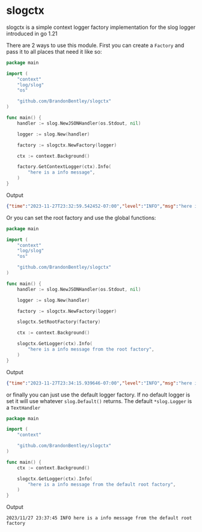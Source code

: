 # slogctx

slogctx is a simple context logger factory implementation for the slog logger introduced in go 1.21

There are 2 ways to use this module. First you can create a `Factory` and pass it to all places that need it like so:
``` go
package main

import (
	"context"
	"log/slog"
	"os"

	"github.com/BrandonBentley/slogctx"
)

func main() {
	handler := slog.NewJSONHandler(os.Stdout, nil)

	logger := slog.New(handler)

	factory := slogctx.NewFactory(logger)

	ctx := context.Background()

	factory.GetContextLogger(ctx).Info(
		"here is a info message",
	)
}
```
Output
``` json
{"time":"2023-11-27T23:32:59.542452-07:00","level":"INFO","msg":"here is a info message"}
```

Or you can set the root factory and use the global functions:

``` go
package main

import (
	"context"
	"log/slog"
	"os"

	"github.com/BrandonBentley/slogctx"
)

func main() {
	handler := slog.NewJSONHandler(os.Stdout, nil)

	logger := slog.New(handler)

	factory := slogctx.NewFactory(logger)

	slogctx.SetRootFactory(factory)

	ctx := context.Background()

	slogctx.GetLogger(ctx).Info(
		"here is a info message from the root factory",
	)
}

```
Output
``` json
{"time":"2023-11-27T23:34:15.939646-07:00","level":"INFO","msg":"here is a info message from the root factory"}
```

or finally you can just use the default logger factory. If no default logger is set it will use whatever `slog.Default()` returns. The default `*slog.Logger` is a `TextHandler`

``` go
package main

import (
	"context"

	"github.com/BrandonBentley/slogctx"
)

func main() {
	ctx := context.Background()

	slogctx.GetLogger(ctx).Info(
		"here is a info message from the default root factory",
	)
}
```
Output
``` 
2023/11/27 23:37:45 INFO here is a info message from the default root factory
```